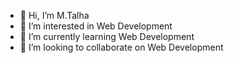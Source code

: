 - 👋 Hi, I’m M.Talha
- 👀 I’m interested in Web Development
- 🌱 I’m currently learning Web Development
- 💞️ I’m looking to collaborate on Web Development
